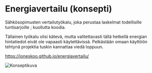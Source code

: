 # Energiavertailu (konsepti)

Sähkösopimusten vertailutyökalu, joka perustaa laskelmat todellisille tuntisarjoille ; kuollutta koodia.

Tällainen työkalu olisi kätevä, mutta valitettavasti tällä hetkellä energian hintatiedot eivät ole vapaasti käytettävissä. Pelkästään omaan käyttöön tehtynä projektia tuskin kannattaa viedä loppuun.

https://joneskoo.github.io/energiavertailu/

![Konseptikuva](https://cloud.githubusercontent.com/assets/305104/6994371/9f941ca6-db1f-11e4-9bd6-56e5b1d1dc4e.png)
